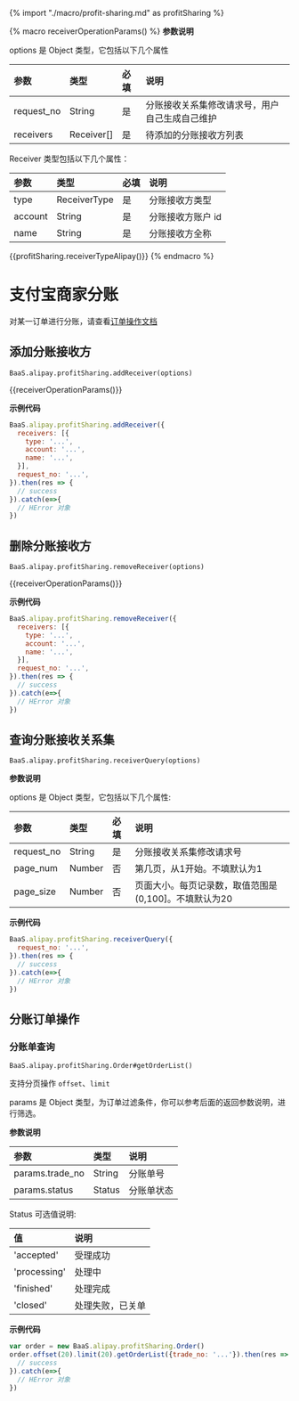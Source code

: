 {% import "./macro/profit-sharing.md" as profitSharing %}

{% macro receiverOperationParams() %}
**参数说明**

options 是 Object 类型，它包括以下几个属性

| 参数            | 类型            | 必填 | 说明                                               |
| :-------------- | :-------------- | :--- | :------------------------------------------------- |
| request_no      | String          |  是  | 分账接收关系集修改请求号，用户自己生成自己维护     |
| receivers       | Receiver[] |  是  | 待添加的分账接收方列表     |

Receiver 类型包括以下几个属性：

| 参数            | 类型   | 必填 | 说明                                               |
| :-------------- | :----- | :--- | :------------------------------------------------- |
| type            | ReceiverType |  是  | 分账接收方类型                               |
| account         | String |  是  | 分账接收方账户 id                                  |
| name            | String |  是  | 分账接收方全称                                     |

{{profitSharing.receiverTypeAlipay()}}
{% endmacro %}

# 支付宝商家分账

对某一订单进行分账，请查看[订单操作文档](/cloud-function/node-sdk/order.html#支付宝商家分账)

## 添加分账接收方

`BaaS.alipay.profitSharing.addReceiver(options)`

{{receiverOperationParams()}}

**示例代码**

```js
BaaS.alipay.profitSharing.addReceiver({
  receivers: [{
    type: '...',
    account: '...',
    name: '...',
  }],
  request_no: '...',
}).then(res => {
  // success
}).catch(e=>{
  // HError 对象
})
```

<!-- **返回示例** -->
<!--  -->
<!-- 成功时 res 对象结构如下 -->
<!--  -->
<!-- ```json -->
<!-- { -->
<!--   "data": { -->
<!--     "return_code": "SUCCESS", -->
<!--     "appid": "...", -->
<!--     "receiver": "{\"type\":\"...\",\"account\":\"...\",\"relation_type\":\"...\"}", -->
<!--     "mch_id": "..." -->
<!--   }, -->
<!--   "status": 200 -->
<!-- } -->
<!-- ``` -->

## 删除分账接收方

`BaaS.alipay.profitSharing.removeReceiver(options)`

{{receiverOperationParams()}}

**示例代码**

```js
BaaS.alipay.profitSharing.removeReceiver({
  receivers: [{
    type: '...',
    account: '...',
    name: '...',
  }],
  request_no: '...',
}).then(res => {
  // success
}).catch(e=>{
  // HError 对象
})
```

<!-- **返回示例** -->
<!--  -->
<!-- 成功时 res 对象结构如下 -->
<!--  -->
<!-- ```json -->
<!-- { -->
<!--   "data": { -->
<!--     "return_code": "SUCCESS", -->
<!--     "appid": "...", -->
<!--     "receiver": "{\"type\": \"...\", \"account\": \"...\"}", -->
<!--     "mch_id": "..." -->
<!--   }, -->
<!--   "status": 200 -->
<!-- } -->
<!-- ``` -->

## 查询分账接收关系集

`BaaS.alipay.profitSharing.receiverQuery(options)`

**参数说明**

options 是 Object 类型，它包括以下几个属性:

| 参数          | 类型            | 必填 | 说明 |
| :------------ | :-------------- | :--- | :--- |
| request_no    | String          | 是   | 分账接收关系集修改请求号 |
| page_num      | Number          | 否   | 第几页，从1开始。不填默认为1   |
| page_size     | Number          | 否   | 页面大小。每页记录数，取值范围是(0,100]。不填默认为20   |

**示例代码**

```js
BaaS.alipay.profitSharing.receiverQuery({
  request_no: '...',
}).then(res => {
  // success
}).catch(e=>{
  // HError 对象
})
```

<!-- **返回示例** -->
<!--  -->
<!-- 成功时 res 对象结构如下 -->
<!--  -->
<!-- ```json -->
<!-- { -->
<!--   "data": { -->
<!--     "meta": { -->
<!--       "limit": 99, -->
<!--       "next": null, -->
<!--       "offset": 0, -->
<!--       "previous": null, -->
<!--       "total_count": 15 -->
<!--     }, -->
<!--     "objects": [{ -->
<!--       "created_by_name": "...", -->
<!--       "order_type": "finish", -->
<!--       "payment_order_id": 1026, -->
<!--       "receiver": null, -->
<!--       "status": "accepted", -->
<!--       "trade_no": "..." -->
<!--     }], -->
<!--   }, -->
<!--   "status": 200 -->
<!-- } -->
<!-- ``` -->

## 分账订单操作

### 分账单查询

`BaaS.alipay.profitSharing.Order#getOrderList()`

支持分页操作 `offset`、`limit`

params 是 Object 类型，为订单过滤条件，你可以参考后面的返回参数说明，进行筛选。

**参数说明**

| 参数            | 类型   | 说明     |
| :-------------- | :----- | :------- |
| params.trade_no | String | 分账单号 |
| params.status   | Status | 分账单状态 |

Status 可选值说明:

| 值           | 说明       |
| :----------- | :--------- |
| 'accepted'   | 受理成功   |
| 'processing' | 处理中     |
| 'finished'     | 处理完成   |
| 'closed'     | 处理失败，已关单 |

**示例代码**

```js
var order = new BaaS.alipay.profitSharing.Order()
order.offset(20).limit(20).getOrderList({trade_no: '...'}).then(res => {
  // success
}).catch(e=>{
  // HError 对象
})
```

<!-- **返回示例** -->
<!--  -->
<!-- 成功时 res 对象结构如下 -->
<!--  -->
<!-- ```json -->
<!-- { -->
<!--   "data": { -->
<!--     "meta": { -->
<!--       "limit": 99, -->
<!--       "next": null, -->
<!--       "offset": 0, -->
<!--       "previous": null, -->
<!--       "total_count": 15 -->
<!--     }, -->
<!--     "objects": [{ -->
<!--       "created_by_name": "...", -->
<!--       "order_type": "finish", -->
<!--       "payment_order_id": 1026, -->
<!--       "receiver": null, -->
<!--       "status": "accepted", -->
<!--       "trade_no": "..." -->
<!--     }], -->
<!--   }, -->
<!--   "status": 200 -->
<!-- } -->
<!-- ``` -->
